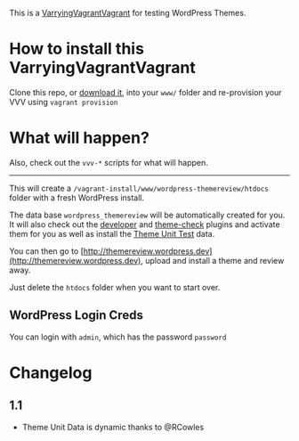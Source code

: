 This is a [VarryingVagrantVagrant](https://github.com/Varying-Vagrant-Vagrants/VVV)
for testing WordPress Themes.

# How to install this VarryingVagrantVagrant

Clone this repo, or [download it](https://github.com/aubreypwd/wordpress-themereview-vvv/releases),
into your `www/` folder and re-provision your VVV using `vagrant provision`

# What will happen?

Also, check out the `vvv-*` scripts for what will happen.
______________

This will create a `/vagrant-install/www/wordpress-themereview/htdocs`
folder with a fresh WordPress install.

The data base `wordpress_themereview` will be automatically created for you.
It will also check out the [developer](http://wordpress.org/plugins/developer/)
and [theme-check](http://wordpress.org/plugins/theme-check/) plugins and activate them for you
as well as install the [Theme Unit Test](http://codex.wordpress.org/Theme_Unit_Test) data.

You can then go to [http://themereview.wordpress.dev](http://themereview.wordpress.dev),
upload and install a theme and review away.

Just delete the `htdocs` folder when you want to start over.

## WordPress Login Creds

You can login with `admin`, which has the password `password`

# Changelog

## 1.1

- Theme Unit Data is dynamic thanks to @RCowles